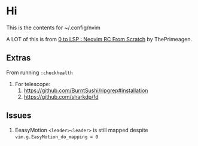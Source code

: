 # Hi

This is the contents for ~/.config/nvim

A LOT of this is from [0 to LSP : Neovim RC From Scratch](https://www.youtube.com/watch?v=w7i4amO_zaE) by ThePrimeagen.

## Extras 

From running `:checkhealth`

1. For telescope:
   1. https://github.com/BurntSushi/ripgrep#installation
   2. https://github.com/sharkdp/fd

## Issues

1. EeasyMotion `<leader><leader>` is still mapped despite `vim.g.EasyMotion_do_mapping = 0`
